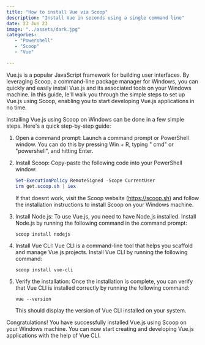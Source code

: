```yaml
---
title: "How to install Vue via Scoop"
description: "Install Vue in seconds using a single command line"
date: 23 Jun 23
image: "../assets/dark.jpg"
categories:
   - "Powershell"
   - "Scoop"
   - "Vue"

---
```



Vue.js is a popular JavaScript framework for building user interfaces. By leveraging Scoop, a command-line package
manager for Windows, you can quickly and easily install Vue.js and its associated tools on your Windows machine. In this
guide, Ie'll walk you through the simple steps to set up Vue.js using Scoop, enabling you to start developing Vue.js
applications in no time.

Installing Vue.js using Scoop on Windows can be done in a few simple steps. Here's a quick step-by-step guide:

1. Open a command prompt: Launch a command prompt or PowerShell window. You can do this by pressing Win + R, typing "
   cmd" or "powershell", and hitting Enter.

2. Install Scoop: Copy-paste the following code into your PowerShell window:

   ```powershell
   Set-ExecutionPolicy RemoteSigned -Scope CurrentUser
   irm get.scoop.sh | iex
   ```

   If that doesnt work, visit the Scoop website (https://scoop.sh) and follow the installation instructions to install Scoop on your Windows machine. 

3. Install Node.js: To use Vue.js, you need to have Node.js installed. Install Node.js by running the following command in the command prompt:

   ```powershell
   scoop install nodejs
   ```

4. Install Vue CLI: Vue CLI is a command-line tool that helps you scaffold and manage Vue.js projects. Install Vue CLI by running the following command:

   ```
   scoop install vue-cli
   ```

5. Verify the installation: Once the installation is complete, you can verify that Vue CLI is installed correctly by running the following command:

   ```
   vue --version
   ```

   This should display the version of Vue CLI installed on your system.

Congratulations! You have successfully installed Vue.js using Scoop on your Windows machine. You can now start creating and developing Vue.js applications with the help of Vue CLI.